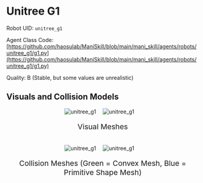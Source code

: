 <!-- THIS IS ALL GENERATED DOCUMENTATION via generate_robot_docs.py. DO NOT MODIFY THIS FILE DIRECTLY. -->

# Unitree G1

Robot UID: `unitree_g1`

Agent Class Code: [https://github.com/haosulab/ManiSkill/blob/main/mani_skill/agents/robots/unitree_g1/g1.py](https://github.com/haosulab/ManiSkill/blob/main/mani_skill/agents/robots/unitree_g1/g1.py)

Quality: B (Stable, but some values are unrealistic)

## Visuals and Collision Models

<div>
    <div style="max-width: 100%; display: flex; justify-content: center;">
        <img src="/_static/robot_images/unitree_g1/front_visual.png" style='min-width:min(50%, 100px);max-width:50%;height:auto' alt="unitree_g1">
        <img src="/_static/robot_images/unitree_g1/side_visual.png" style='min-width:min(50%, 100px);max-width:50%;height:auto' alt="unitree_g1">
    </div>
    <p style="text-align: center; font-size: 1.2rem;">Visual Meshes</p>
    <br/>
    <div style="max-width: 100%; display: flex; justify-content: center;">
        <img src="/_static/robot_images/unitree_g1/front_collision.png" style='min-width:min(50%, 100px);max-width:50%;height:auto' alt="unitree_g1">
        <img src="/_static/robot_images/unitree_g1/side_collision.png" style='min-width:min(50%, 100px);max-width:50%;height:auto' alt="unitree_g1">
    </div>
    <p style="text-align: center; font-size: 1.2rem;">Collision Meshes (Green = Convex Mesh, Blue = Primitive Shape Mesh)</p>
</div>
